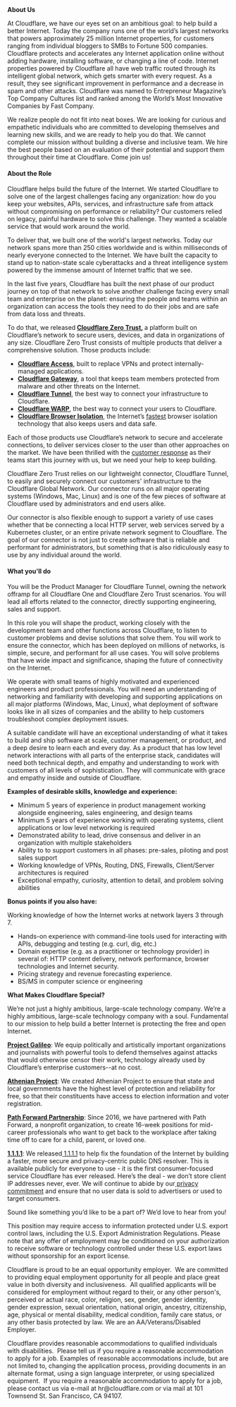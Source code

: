 <div class="content-intro">
	<div><strong>About Us</strong></div>
	<div>
		<p><span style="font-weight: 400;">At Cloudflare, we have our eyes set on an ambitious goal: to help build a better Internet. Today the company runs one of the world’s largest networks that powers approximately 25 million Internet properties, for customers ranging from individual bloggers to SMBs to Fortune 500 companies. Cloudflare protects and accelerates any Internet application online without adding hardware, installing software, or changing a line of code. Internet properties powered by Cloudflare all have web traffic routed through its intelligent global network, which gets smarter with every request. As a result, they see significant improvement in performance and a decrease in spam and other attacks. Cloudflare was named to Entrepreneur Magazine’s Top Company Cultures list and ranked among the World’s Most Innovative Companies by Fast Company.</span><span style="font-weight: 400;">&nbsp;</span></p>
		<p><span style="font-weight: 400;">We realize people do not fit into neat boxes. We are looking for curious and empathetic individuals who are committed to developing themselves and learning new skills, and we are ready to help you do that. We cannot complete our mission without building a diverse and inclusive team. We hire the best people based on an evaluation of their potential and support them throughout their time at Cloudflare. Come join us!&nbsp;</span></p>
	</div>
</div>
<h4><strong>About the Role</strong></h4>
<p><span style="font-weight: 400;">Cloudflare helps build the future of the Internet. We started Cloudflare to solve one of the largest challenges facing any organization: how do you keep your websites, APIs, services, and infrastructure safe from attack without compromising on performance or reliability? Our customers relied on legacy, painful hardware to solve this challenge. They wanted a scalable service that would work around the world.</span></p>
<p><span style="font-weight: 400;">To deliver that, we built one of the world's largest networks. Today our network spans more than 250 cities worldwide and is within milliseconds of nearly everyone connected to the Internet. We have built the capacity to stand up to nation-state scale cyberattacks and a threat intelligence system powered by the immense amount of Internet traffic that we see.</span></p>
<p><span style="font-weight: 400;">In the last five years, Cloudflare has built the next phase of our product journey on top of that network to solve another challenge facing every small team and enterprise on the planet: ensuring the people and teams within an organization can access the tools they need to do their jobs and are safe from data loss and threats.</span></p>
<p><span style="font-weight: 400;">To do that, we released</span><strong> </strong><a href="https://www.cloudflare.com/products/zero-trust/"><strong>Cloudflare Zero Trust</strong></a><strong>, </strong><span style="font-weight: 400;">a platform built on Cloudflare’s network to secure users, devices, and data in organizations of any size. Cloudflare Zero Trust consists of multiple products that deliver a comprehensive solution. Those products include:</span></p>
<ul>
	<li style="font-weight: 400;"><a href="https://www.cloudflare.com/teams/access/"><strong>Cloudflare Access</strong></a><span style="font-weight: 400;">, built to replace VPNs and protect internally-managed applications.</span></li>
	<li style="font-weight: 400;"><a href="https://www.cloudflare.com/teams/gateway/"><strong>Cloudflare Gateway</strong></a><span style="font-weight: 400;">, a tool that keeps team members protected from malware and other threats on the Internet.</span></li>
	<li style="font-weight: 400;"><a href="https://www.cloudflare.com/products/tunnel/"><strong>Cloudflare Tunnel</strong></a><span style="font-weight: 400;">, the best way to connect your infrastructure to Cloudflare.</span></li>
	<li style="font-weight: 400;"><a href="https://1.1.1.1/"><strong>Cloudflare WARP</strong></a><span style="font-weight: 400;">, the best way to connect your users to Cloudflare.</span></li>
	<li style="font-weight: 400;"><a href="https://www.cloudflare.com/teams/browser-isolation/"><strong>Cloudflare Browser Isolation</strong></a><span style="font-weight: 400;">, the Internet’s </span><a href="https://blog.cloudflare.com/the-zero-trust-platform-built-for-speed/"><span style="font-weight: 400;">fastest</span></a><span style="font-weight: 400;"> browser isolation technology that also keeps users and data safe.</span></li>
</ul>
<p><span style="font-weight: 400;">Each of those products use Cloudflare’s network to secure and accelerate connections, to deliver services closer to the user than other approaches on the market. We have been thrilled with the&nbsp;</span><a href="https://blog.cloudflare.com/cloudflare-one-one-year-later/"><span style="font-weight: 400;">customer response</span></a><span style="font-weight: 400;"> as their teams start this journey with us, but we need your help to keep building.</span></p>
<p><span style="font-weight: 400;">Cloudflare Zero Trust relies on our lightweight connector, Cloudflare Tunnel, to easily and securely connect our customers' infrastructure to the Cloudflare Global Network. Our connector runs on all major operating systems (Windows, Mac, Linux) and is one of the few pieces of software at Cloudflare used by administrators and end users alike.</span></p>
<p><span style="font-weight: 400;">Our connector is also flexible enough to support a variety of use cases whether that be connecting a local HTTP server, web services served by a Kubernetes cluster, or an entire private network segment to Cloudflare. The goal of our connector is not just to create software that is reliable and performant for administrators, but something that is also ridiculously easy to use by any individual around the world.&nbsp;</span></p>
<h4><strong>What you'll do</strong></h4>
<p><span style="font-weight: 400;">You will be the Product Manager for Cloudflare Tunnel, owning the network offramp for all Cloudflare One and Cloudflare Zero Trust scenarios. You will lead all efforts related to the connector, directly supporting engineering, sales and support.</span></p>
<p><span style="font-weight: 400;">In this role you will shape the product, working closely with the development team and other functions across Cloudflare, to listen to customer problems and devise solutions that solve them. You will work to ensure the connector, which has been deployed on millions of networks, is simple, secure, and performant for all use cases. You will solve problems that have wide impact and significance, shaping the future of connectivity on the Internet.</span></p>
<p><span style="font-weight: 400;">We operate with small teams of highly motivated and experienced engineers and product professionals. You will need an understanding of networking and familiarity with developing and supporting applications on all major platforms (Windows, Mac, Linux), what deployment of software looks like in all sizes of companies and the ability to help customers troubleshoot complex deployment issues.</span></p>
<p><span style="font-weight: 400;">A suitable candidate will have an exceptional understanding of what it takes to build and ship software at scale, customer management, or product, and a deep desire to learn each and every day. As a product that has low level network interactions with all parts of the enterprise stack, candidates will need both technical depth, and empathy and understanding to work with customers of all levels of sophistication. They will communicate with grace and empathy inside and outside of Cloudflare.</span></p>
<p><strong>Examples of desirable skills, knowledge and experience:</strong></p>
<ul>
	<li style="font-weight: 400;"><span style="font-weight: 400;">Minimum 5 years of experience in product management working alongside engineering, sales engineering, and design teams</span></li>
	<li style="font-weight: 400;"><span style="font-weight: 400;">Minimum 5 years of experience working with operating systems, client applications or low level networking is required</span></li>
	<li style="font-weight: 400;"><span style="font-weight: 400;">Demonstrated ability to lead, drive consensus and deliver in an organization with multiple stakeholders</span></li>
	<li style="font-weight: 400;"><span style="font-weight: 400;">Ability to to support customers in all phases: pre-sales, piloting and post sales support</span></li>
	<li style="font-weight: 400;"><span style="font-weight: 400;">Working knowledge of VPNs, Routing, DNS, Firewalls, Client/Server architectures is required</span></li>
	<li style="font-weight: 400;"><span style="font-weight: 400;">Exceptional empathy, curiosity, attention to detail, and problem solving abilities</span></li>
</ul>
<p><strong>Bonus points if you also have:&nbsp;</strong></p>
<p><span style="font-weight: 400;">Working knowledge of how the Internet works at network layers 3 through 7.</span></p>
<ul>
	<li><span style="font-weight: 400;">Hands-on experience with command-line tools used for interacting with APIs, debugging and testing (e.g. curl, dig, etc.)</span></li>
	<li style="font-weight: 400;"><span style="font-weight: 400;">Domain expertise (e.g. as a practitioner or technology provider) in several of: HTTP content delivery, network performance, browser technologies and Internet security.</span></li>
	<li style="font-weight: 400;"><span style="font-weight: 400;">Pricing strategy and revenue forecasting experience.</span></li>
	<li style="font-weight: 400;"><span style="font-weight: 400;">BS/MS in computer science or engineering</span></li>
</ul>
<div class="content-conclusion">
	<p><strong>What Makes Cloudflare Special?</strong></p>
	<p><span style="font-weight: 400;">We’re not just a highly ambitious, large-scale technology company. We’re a highly ambitious, large-scale technology company with a soul. Fundamental to our mission to help build a better Internet is protecting the free and open Internet.</span></p>
	<p><a href="https://blog.cloudflare.com/protecting-free-expression-online/"><strong>Project Galileo</strong></a><span style="font-weight: 400;">: We equip politically and artistically important organizations and journalists with powerful tools to defend themselves against attacks that would otherwise censor their work, technology already used by Cloudflare’s enterprise customers--at no cost.</span></p>
	<p><strong><a href="https://www.cloudflare.com/athenian/">Athenian Project</a></strong><span style="font-weight: 400;">: We created Athenian Project to ensure that state and local governments have the highest level of protection and reliability for free, so that their constituents have access to election information and voter registration.</span></p>
	<p><a href="https://blog.cloudflare.com/tag/path-forward/"><strong>Path Forward Partnership</strong></a><span style="font-weight: 400;">: Since 2016, we have partnered with Path Forward, a nonprofit organization, to create 16-week positions for mid-career professionals who want to get back to the workplace after taking time off to care for a child, parent, or loved one.</span></p>
	<p><a href="https://1.1.1.1/"><strong>1.1.1.1</strong></a><span style="font-weight: 400;">: We released</span><a href="https://1.1.1.1/"> <span style="font-weight: 400;">1.1.1.1</span></a><span style="font-weight: 400;"> to help fix the foundation of the Internet by building a faster, more secure and privacy-centric public DNS resolver. This is available publicly for everyone to use - it is the first consumer-focused service Cloudflare has ever released. Here’s the deal - we don’t store client IP addresses never, ever. We will continue to abide by our</span><a href="https://developers.cloudflare.com/1.1.1.1/privacy/public-dns-resolver"> privacy commitment</a><span style="font-weight: 400;"> and ensure that no user data is sold to advertisers or used to target consumers.</span></p>
	<p><span style="font-weight: 400;">Sound like something you’d like to be a part of? We’d love to hear from you!</span></p>
	<p><span style="font-weight: 400;">This position may require access to information protected under U.S. export control laws, including the U.S. Export Administration Regulations. Please note that any offer of employment may be conditioned on your authorization to receive software or technology controlled under these U.S. export laws without sponsorship for an export license.</span></p>
	<p><span style="font-weight: 400;">Cloudflare is proud to be an equal opportunity employer. &nbsp;We are committed to providing equal employment opportunity for all people and place great value in both diversity and inclusiveness. &nbsp;All qualified applicants will be considered for employment without regard to their, or any other person's, perceived or actual</span> <span style="font-weight: 400;">race, color, religion, sex, gender, gender identity, gender expression, sexual orientation, national origin, ancestry, citizenship, age, physical or mental disability, medical condition, family care status, or any other basis protected by law. </span><span style="font-weight: 400;">We are an AA/Veterans/Disabled Employer.</span></p>
	<p><span style="font-weight: 400;">Cloudflare provides reasonable accommodations to qualified individuals with disabilities. &nbsp;Please tell us if you require a reasonable accommodation to apply for a job. Examples of reasonable accommodations include, but are not limited to, changing the application process, providing documents in an alternate format, using a sign language interpreter, or using specialized equipment. &nbsp;If you require a reasonable accommodation to apply for a job, please contact us via e-mail at </span><span style="font-weight: 400;">hr@cloudflare.com</span><span style="font-weight: 400;"> or via mail at 101 Townsend St. San Francisco, CA 94107.</span></p>
</div>